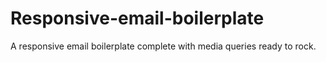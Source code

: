 Responsive-email-boilerplate
============================

A responsive email boilerplate complete with media queries ready to rock. 
